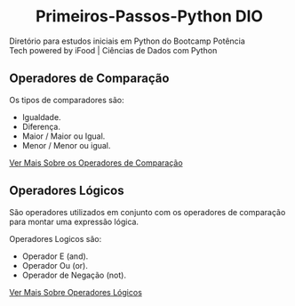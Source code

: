 <h1 align=center>Primeiros-Passos-Python DIO</h1>

 Diretório para estudos iniciais em Python do Bootcamp Potência <br> Tech powered by iFood | Ciências de Dados com Python

<h2>Operadores de Comparação</h2>

Os tipos de comparadores são:
 - Igualdade.
 - Diferença.
 - Maior / Maior ou Igual.
 - Menor / Menor ou igual.

[Ver Mais Sobre os Operadores de Comparação](https://github.com/henferreirapro/Primeiros-Passos-Python-DIO/tree/main/6%20-%20Tipos%20de%20Operadores/1-operadores-compara%C3%A7%C3%A3o)


<h2>Operadores Lógicos</h2>

São operadores utilizados em conjunto com os operadores de comparação para montar uma expressão lógica.

Operadores Logicos são:
 - Operador E (and).
 - Operador Ou (or).
 - Operador de Negação (not).

[Ver Mais Sobre Operadores Lógicos](https://github.com/henferreirapro/Primeiros-Passos-Python-DIO/tree/main/6%20-%20Tipos%20de%20Operadores/2-operadores-logicos)